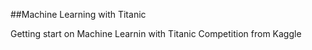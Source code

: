 ##Machine Learning with Titanic

Getting start on Machine Learnin with Titanic Competition from Kaggle
